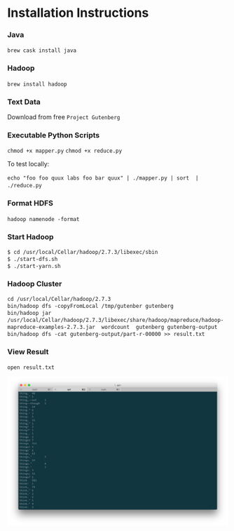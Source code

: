 # Installation Instructions

### Java

`brew cask install java`

### Hadoop

`brew install hadoop`

### Text Data

Download from free `Project Gutenberg`

### Executable Python Scripts

`chmod +x mapper.py`
`chmod +x reduce.py`

To test locally: 

`echo "foo foo quux labs foo bar quux" | ./mapper.py | sort  | ./reduce.py`

### Format HDFS

`hadoop namenode -format`

### Start Hadoop
```
$ cd /usr/local/Cellar/hadoop/2.7.3/libexec/sbin
$ ./start-dfs.sh
$ ./start-yarn.sh

```
### Hadoop Cluster

```
cd /usr/local/Cellar/hadoop/2.7.3
bin/hadoop dfs -copyFromLocal /tmp/gutenber gutenberg
bin/hadoop jar /usr/local/Cellar/hadoop/2.7.3/libexec/share/hadoop/mapreduce/hadoop-mapreduce-examples-2.7.3.jar  wordcount  gutenberg gutenberg-output
bin/hadoop dfs -cat gutenberg-output/part-r-00000 >> result.txt

```

### View Result

```
open result.txt
```

![](screenshot/hadoop.png)